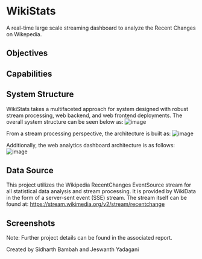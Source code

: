# WikiStats
A real-time large scale streaming dashboard to analyze the Recent Changes on Wikepedia.

## Objectives

## Capabilities

## System Structure

WikiStats takes a multifaceted approach for system designed with robust stream processing,
web backend, and web frontend deployments.
The overall system structure can be seen below as:
![image](https://cloud.githubusercontent.com/assets/9053854/24495974/fbf2e0cc-1547-11e7-846c-25b5fac7f6b1.png)

From a stream processing perspective, the architecture is built as:
![image](https://cloud.githubusercontent.com/assets/9053854/24495974/fbf2e0cc-1547-11e7-846c-25b5fac7f6b1.png)

Additionally, the web analytics dashboard architecture is as follows:
![image](https://cloud.githubusercontent.com/assets/9053854/24495974/fbf2e0cc-1547-11e7-846c-25b5fac7f6b1.png)

## Data Source

This project utilizes the Wikipedia RecentChanges EventSource stream for all statistical
data analysis and stream processing. It is provided by WikiData in the form of a server-sent
event (SSE) stream.
The stream itself can be found at: https://stream.wikimedia.org/v2/stream/recentchange

## Screenshots
Note: Further project details can be found in the associated report.

Created by Sidharth Bambah and Jeswanth Yadagani
